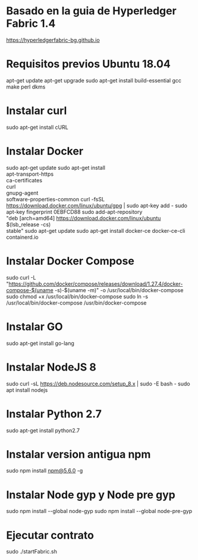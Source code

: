 # Basado en la guia de Hyperledger Fabric 1.4
https://hyperledgerfabric-bg.github.io

# Requisitos previos Ubuntu 18.04
apt-get update
apt-get upgrade
sudo apt-get install build-essential gcc make perl dkms

# Instalar curl
sudo apt-get install cURL

# Instalar Docker
sudo apt-get update
sudo apt-get install \
    apt-transport-https \
    ca-certificates \
    curl \
    gnupg-agent \
    software-properties-common
curl -fsSL https://download.docker.com/linux/ubuntu/gpg | sudo apt-key add -
sudo apt-key fingerprint 0EBFCD88
sudo add-apt-repository \
   "deb [arch=amd64] https://download.docker.com/linux/ubuntu \
   $(lsb_release -cs) \
   stable"
sudo apt-get update
sudo apt-get install docker-ce docker-ce-cli containerd.io

# Instalar Docker Compose
sudo curl -L "https://github.com/docker/compose/releases/download/1.27.4/docker-compose-$(uname -s)-$(uname -m)" -o /usr/local/bin/docker-compose
sudo chmod +x /usr/local/bin/docker-compose
sudo ln -s /usr/local/bin/docker-compose /usr/bin/docker-compose

# Instalar GO
sudo apt-get install go-lang

# Instalar NodeJS 8
sudo curl -sL https://deb.nodesource.com/setup_8.x | sudo -E bash -
sudo apt install nodejs

# Instalar Python 2.7
sudo apt-get install python2.7

# Instalar version antigua npm
sudo npm install npm@5.6.0 -g

# Instalar Node gyp y Node pre gyp
sudo npm install --global node-gyp
sudo npm install --global node-pre-gyp

# Ejecutar contrato
sudo ./startFabric.sh